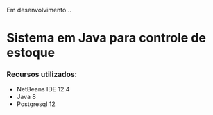 Em desenvolvimento...
# Sistema em Java para controle de estoque


### Recursos utilizados:
* NetBeans IDE 12.4
* Java 8
* Postgresql 12
